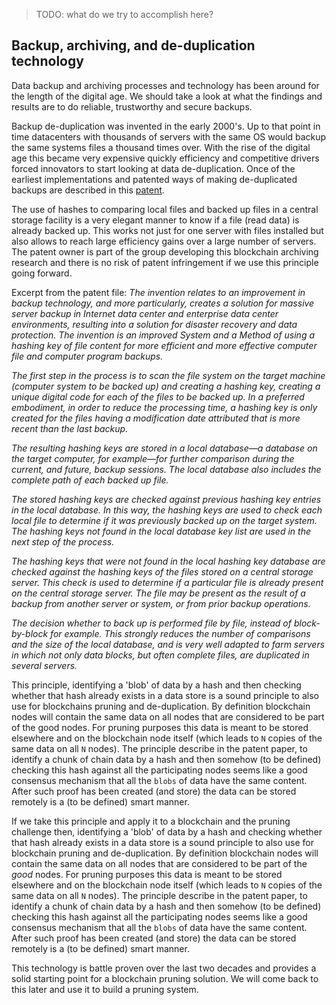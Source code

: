 >TODO: what do we try to accomplish here?

## Backup, archiving, and de-duplication technology

Data backup and archiving processes and technology has been around for the length of the digital age. We should take a look at what the findings and results are to do reliable, trustworthy and secure backups.

Backup de-duplication was invented in the early 2000's. Up to that point in time datacenters with thousands of servers with the same OS would backup the same systems files a thousand times over. With the rise of the digital age this became very expensive quickly efficiency and competitive drivers forced innovators to start looking at data de-duplication. Once of the earliest implementations and patented ways of making de-duplicated backups are described in this [patent](https://patents.justia.com/patent/7254596).

The use of hashes to comparing local files and backed up files in a central storage facility is a very elegant manner to know if a file (read data) is already backed up. This works not just for one server with files installed but also allows to reach large efficiency gains over a large number of servers. The patent owner is part of the group developing this blockchain archiving research and there is no risk of patent infringement if we use this principle going forward.

Excerpt from the patent file:
*The invention relates to an improvement in backup technology, and more particularly, creates a solution for massive server backup in Internet data center and enterprise data center environments, resulting into a solution for disaster recovery and data protection. The invention is an improved System and a Method of using a hashing key of file content for more efficient and more effective computer file and computer program backups.*

*The first step in the process is to scan the file system on the target machine (computer system to be backed up) and creating a hashing key, creating a unique digital code for each of the files to be backed up. In a preferred embodiment, in order to reduce the processing time, a hashing key is only created for the files having a modification date attributed that is more recent than the last backup.*

*The resulting hashing keys are stored in a local database—a database on the target computer, for example—for further comparison during the current, and future, backup sessions. The local database also includes the complete path of each backed up file.*

*The stored hashing keys are checked against previous hashing key entries in the local database. In this way, the hashing keys are used to check each local file to determine if it was previously backed up on the target system. The hashing keys not found in the local database key list are used in the next step of the process.*

*The hashing keys that were not found in the local hashing key database are checked against the hashing keys of the files stored on a central storage server. This check is used to determine if a particular file is already present on the central storage server. The file may be present as the result of a backup from another server or system, or from prior backup operations.*

*The decision whether to back up is performed file by file, instead of block-by-block for example. This strongly reduces the number of comparisons and the size of the local database, and is very well adapted to farm servers in which not only data blocks, but often complete files, are duplicated in several servers.*

This principle, identifying a 'blob' of data by a hash and then checking whether that hash already exists in a data store is a sound principle to also use for blockchains pruning and de-duplication. By definition blockchain nodes will contain the same data on all nodes that are considered to be part of the good nodes. For pruning purposes this data is meant to be stored elsewhere and on the blockchain node itself (which leads to `N` copies of the same data on all `N` nodes). The principle describe in the patent paper, to identify a chunk of chain data by a hash and then somehow (to be defined) checking this hash against all the participating nodes seems like a good consensus mechanism that all the `blobs` of data have the same content. After such proof has been created (and store) the data can be stored remotely is a (to be defined) smart manner.

If we take this principle and apply it to a blockchain and the pruning challenge then, identifying a 'blob' of data by a hash and checking whether that hash already exists in a data store is a sound principle to also use for blockchain pruning and de-duplication.  By definition blockchain nodes will contain the same data on all nodes that are considered to be part of the *good* nodes.  For pruning purposes this data is meant to be stored elsewhere and on the blockchain node itself (which leads to `N` copies of the same data on all `N` nodes).  The principle describe in the patent paper, to identify a chunk of chain data by a hash and then somehow (to be defined) checking this hash against all the participating nodes seems like a good consensus mechanism that all the `blobs` of data have the same content.  After such proof has been created (and store) the data can be stored remotely is a (to be defined) smart manner.

This technology is battle proven over the last two decades and provides a solid starting point for a blockchain pruning solution. We will come back to this later and use it to build a pruning system.
